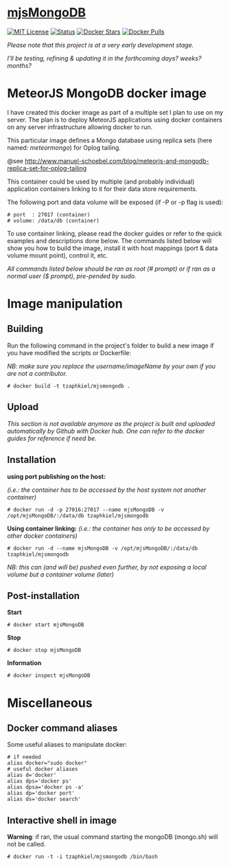 [mjsMongoDB]()
==============

[![MIT License](https://img.shields.io/github/license/mashape/apistatus.svg?style=plastic)](http://opensource.org/licenses/MIT)
[![Status](https://img.shields.io/badge/maturity-under_dev-red.svg?style=plastic)]()
[![Docker Stars](https://img.shields.io/docker/stars/tzaphkiel/mjsmongodb.svg?style=plastic)](https://hub.docker.com/u/tzaphkiel/mjsmongodb/)
[![Docker Pulls](https://img.shields.io/docker/pulls/tzaphkiel/mjsmongodb.svg?style=plastic)](https://hub.docker.com/u/tzaphkiel/mjsmongodb/)

*Please note that this project is at a very early development stage.*

*I'll be testing, refining & updating it in the forthcoming days? weeks? months?*

# MeteorJS MongoDB docker image
I have created this docker image as part of a multiple set I plan to use on my server. The plan is to deploy MeteorJS applications using docker containers on any server infrastructure allowing docker to run.

This particular image defines a Mongo database using replica sets (here named: *meteormongo*) for Oplog tailing.

@see http://www.manuel-schoebel.com/blog/meteorjs-and-mongodb-replica-set-for-oplog-tailing

This container could be used by multiple (and probably individual) application containers linking to it for their data store requirements.

The following port and data volume will be exposed (if -P or -p flag is used):

    # port  : 27017 (container)
    # volume: /data/db (container) 

To use container linking, please read the docker guides or refer to the quick examples and descriptions done below.
The commands listed below will show you how to build the image, install it with host mappings (port & data volume mount point), control it, etc.

*All commands listed below should be ran as root (# prompt) or if ran as a normal user ($ prompt), pre-pended by sudo.*

# Image manipulation
## Building
Run the following command in the project's folder to build a new image if you have modified the scripts or Dockerfile:

*NB: make sure you replace the username/imageName by your own if you are not a contributor.*

    # docker build -t tzaphkiel/mjsmongodb .

## Upload
*This section is not available anymore as the project is built and uploaded automatically by Github with Docker hub. One can refer to the docker guides for reference if need be.*

## Installation
**using port publishing on the host:**

*(i.e.: the container has to be accessed by the host system not another container)*

    # docker run -d -p 27016:27017 --name mjsMongoDB -v /opt/mjsMongoDB/:/data/db tzaphkiel/mjsmongodb

**Using container linking:**
*(i.e.: the container has only to be accessed by other docker containers)*

    # docker run -d --name mjsMongoDB -v /opt/mjsMongoDB/:/data/db tzaphkiel/mjsmongodb

*NB: this can (and will be) pushed even further, by not exposing a local volume but a container volume (later)*

## Post-installation
**Start**

    # docker start mjsMongoDB

**Stop**

    # docker stop mjsMongoDB

**Information**

    # docker inspect mjsMongoDB

# Miscellaneous
## Docker command aliases
Some useful aliases to manipulate docker:
    
    # if needed
    alias docker="sudo docker"
    # useful docker aliases
    alias d='docker'
    alias dps='docker ps'
    alias dpsa='docker ps -a'
    alias dp='docker port'
    alias ds='docker search'

## Interactive shell in image
__Warning__: if ran, the usual command starting the mongoDB (mongo.sh) will not be called.

    # docker run -t -i tzaphkiel/mjsmongodb /bin/bash
